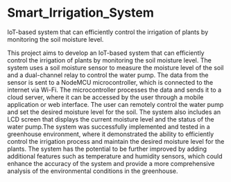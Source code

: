 # Smart_Irrigation_System
IoT-based system that can efficiently control the irrigation of plants  by monitoring the soil moisture level.



This project aims to develop an IoT-based system that can efficiently control the irrigation of plants by monitoring the soil moisture level. The system uses a soil moisture sensor to measure the 
moisture level of the soil and a dual-channel relay to control the water pump. The data from the sensor is sent to a NodeMCU microcontroller, which is connected to the internet via Wi-Fi. The 
microcontroller processes the data and sends it to a cloud server, where it can be accessed by the user through a mobile application or web interface. The user can remotely control the water pump and set the desired moisture level for the soil. The system also includes an LCD screen that displays the current moisture level and the status of the water pump.The system was successfully implemented and tested in a greenhouse environment, where it demonstrated the ability to efficiently control the irrigation process and maintain the desired moisture level for the plants. The system has the potential to be further improved by adding additional features such as temperature and humidity sensors, which could enhance the accuracy of the system and provide a more comprehensive analysis of the environmental conditions in the greenhouse.
